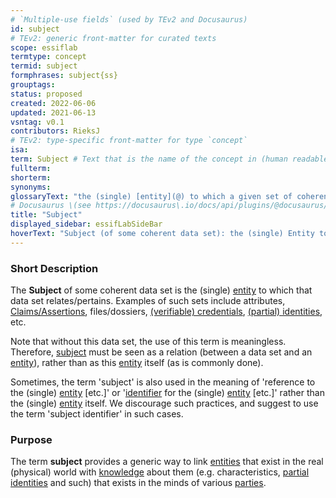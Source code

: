 ```yaml
---
# `Multiple-use fields` (used by TEv2 and Docusaurus)
id: subject
# TEv2: generic front-matter for curated texts
scope: essiflab
termtype: concept
termid: subject
formphrases: subject{ss}
grouptags:
status: proposed
created: 2022-06-06
updated: 2021-06-13
vsntag: v0.1
contributors: RieksJ
# TEv2: type-specific front-matter for type `concept`
isa:
term: Subject # Text that is the name of the concept in (human readable) texts.
fullterm:
shorterm:
synonyms:
glossaryText: "the (single) [entity](@) to which a given set of coherent data relates/pertains. Examples of such sets include attributes, [Claims/Assertions](@), files/dossiers, [(verifiable) credentials](@), [(partial) identities](@), [employment contracts](@), etc."
# Docusaurus \(see https://docusaurus\.io/docs/api/plugins/@docusaurus/plugin-content-docs#markdown-front-matter\):
title: "Subject"
displayed_sidebar: essifLabSideBar
hoverText: "Subject (of some coherent data set): the (single) Entity to which a coherent data set relates/pertains, such as attributes, Claims/Assertions, files/dossiers, (verifiable) credentials, Partial Identities, Employment Contracts, etc."
---
```


### Short Description
The **Subject** of some coherent data set is the (single) [entity](@) to which that data set relates/pertains. Examples of such sets include attributes, [Claims/Assertions](@), files/dossiers, [(verifiable) credentials](@), [(partial) identities](@), etc.

Note that without this data set, the use of this term is meaningless. Therefore, [subject](@) must be seen as a relation (between a data set and an [entity](@)), rather than as this [entity](@) itself (as is commonly done).

Sometimes, the term 'subject' is also used in the meaning of 'reference to the (single) [entity](@) [etc.]' or '[identifier](@) for the (single) [entity](@) [etc.]' rather than the (single) [entity](@) itself. We discourage such practices, and suggest to use the term 'subject identifier' in such cases.

### Purpose
The term **subject** provides a generic way to link [entities](@) that exist in the real (physical) world with [knowledge](@) about them (e.g. characteristics, [partial identities](@) and such) that exists in the minds of various [parties](@).